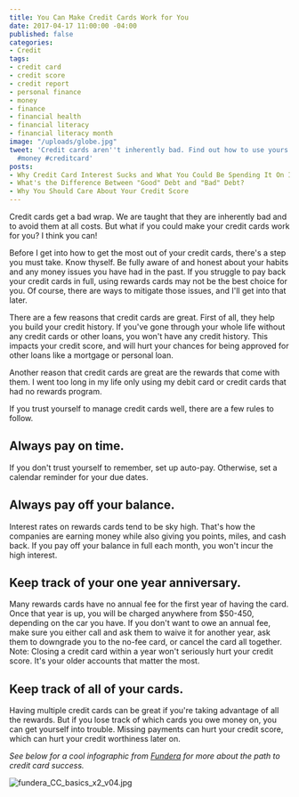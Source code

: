 ```yaml
---
title: You Can Make Credit Cards Work for You
date: 2017-04-17 11:00:00 -04:00
published: false
categories:
- Credit
tags:
- credit card
- credit score
- credit report
- personal finance
- money
- finance
- financial health
- financial literacy
- financial literacy month
image: "/uploads/globe.jpg"
tweet: 'Credit cards aren''t inherently bad. Find out how to use yours properly! #credit
  #money #creditcard'
posts:
- Why Credit Card Interest Sucks and What You Could Be Spending It On Instead
- What's the Difference Between "Good" Debt and "Bad" Debt?
- Why You Should Care About Your Credit Score
---
```


Credit cards get a bad wrap. We are taught that they are inherently bad and to avoid them at all costs. But what if you could make your credit cards work for you? I think you can!

Before I get into how to get the most out of your credit cards, there's a step you must take. Know thyself. Be fully aware of and honest about your habits and any money issues you have had in the past. If you struggle to pay back your credit cards in full, using rewards cards may not be the best choice for you.
Of course, there are ways to mitigate those issues, and I'll get into that later.

There are a few reasons that credit cards are great. First of all, they help you build your credit history. If you've gone through your whole life without any credit cards or other loans, you won't have any credit history. This impacts your credit score, and will hurt your chances for being approved for other loans like a mortgage or personal loan.

Another reason that credit cards are great are the rewards that come with them. I went too long in my life only using my debit card or credit cards that had no rewards program.

If you trust yourself to manage credit cards well, there are a few rules to follow.

## Always pay on time.

If you don't trust yourself to remember, set up auto-pay. Otherwise, set a calendar reminder for your due dates.

## Always pay off your balance.

Interest rates on rewards cards tend to be sky high. That's how the companies are earning money while also giving you points, miles, and cash back. If you pay off your balance in full each month, you won't incur the high interest.

## Keep track of your one year anniversary.

Many rewards cards have no annual fee for the first year of having the card. Once that year is up, you will be charged anywhere from $50-450, depending on the car you have. If you don't want to owe an annual fee, make sure you either call and ask them to waive it for another year, ask them to downgrade you to the no-fee card, or cancel the card all together. Note: Closing a credit card within a year won't seriously hurt your credit score. It's your older accounts that matter the most.

## Keep track of all of your cards.

Having multiple credit cards can be great if you're taking advantage of all the rewards. But if you lose track of which cards you owe money on, you can get yourself into trouble. Missing payments can hurt your credit score, which can hurt your credit worthiness later on.

*See below for a cool infographic from [Fundera](https://www.fundera.com/) for more about the path to credit card success.*

![fundera_CC_basics_x2_v04.jpg](/uploads/fundera_CC_basics_x2_v04.jpg)